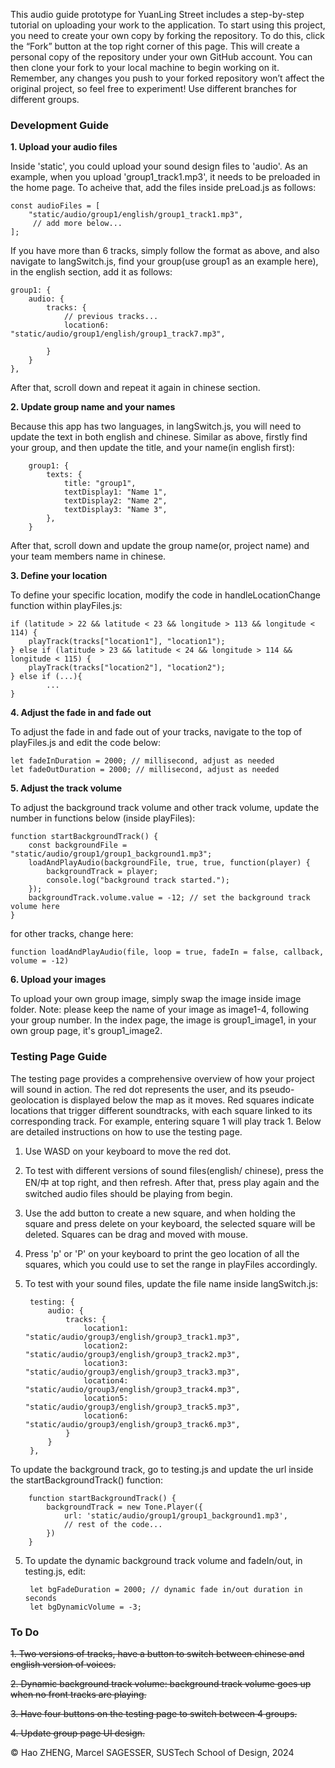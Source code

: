 This audio guide prototype for YuanLing Street includes a step-by-step tutorial on uploading your work to the application. To start using this project, you need to create your own copy by forking the repository. To do this, click the “Fork” button at the top right corner of this page. This will create a personal copy of the repository under your own GitHub account. You can then clone your fork to your local machine to begin working on it. Remember, any changes you push to your forked repository won’t affect the original project, so feel free to experiment! Use different branches for different groups.

### Development Guide ###

**1. Upload your audio files**

Inside 'static', you could upload your sound design files to 'audio'. As an example, when you upload 'group1_track1.mp3', it needs to be preloaded in the home page. To acheive that, add the files inside preLoad.js as follows:

    const audioFiles = [
        "static/audio/group1/english/group1_track1.mp3",
         // add more below...   
    ];

If you have more than 6 tracks, simply follow the format as above, and also navigate to langSwitch.js, find your group(use group1 as an example here), in the english section, add it as follows:

    group1: {
        audio: {
            tracks: {
                // previous tracks...
                location6: "static/audio/group1/english/group1_track7.mp3",
                
            }
        }
    },

After that, scroll down and repeat it again in chinese section.

**2. Update group name and your names**

Because this app has two languages, in langSwitch.js, you will need to update the text in both english and chinese. Similar as above, firstly find your group, and then update the title, and your name(in english first):

        group1: {
            texts: {
                title: "group1",
                textDisplay1: "Name 1",
                textDisplay2: "Name 2",
                textDisplay3: "Name 3",
            },
        }

After that, scroll down and update the group name(or, project name) and your team members name in chinese.

**3. Define your location**

To define your specific location, modify the code in handleLocationChange function within playFiles.js:    
    
    if (latitude > 22 && latitude < 23 && longitude > 113 && longitude < 114) {
        playTrack(tracks["location1"], "location1");        
    } else if (latitude > 23 && latitude < 24 && longitude > 114 && longitude < 115) {
        playTrack(tracks["location2"], "location2");        
    } else if (...){
            ...        
    }

**4. Adjust the fade in and fade out**

To adjust the fade in and fade out of your tracks, navigate to the top of playFiles.js and edit the code below:

    let fadeInDuration = 2000; // millisecond, adjust as needed
    let fadeOutDuration = 2000; // millisecond, adjust as needed

**5. Adjust the track volume**

To adjust the background track volume and other track volume, update the number in functions below (inside playFiles):

    function startBackgroundTrack() {
        const backgroundFile = "static/audio/group1/group1_background1.mp3";
        loadAndPlayAudio(backgroundFile, true, true, function(player) {
            backgroundTrack = player;
            console.log("background track started.");
        });
        backgroundTrack.volume.value = -12; // set the background track volume here
    }

for other tracks, change here:

    function loadAndPlayAudio(file, loop = true, fadeIn = false, callback, volume = -12)
    
**6. Upload your images**

To upload your own group image, simply swap the image inside image folder. Note: please keep the name of your image as image1-4, following your group number. In the index page, the image is group1_image1, in your own group page, it's group1_image2.


### Testing Page Guide ###

The testing page provides a comprehensive overview of how your project will sound in action. The red dot represents the user, and its pseudo-geolocation is displayed below the map as it moves. Red squares indicate locations that trigger different soundtracks, with each square linked to its corresponding track. For example, entering square 1 will play track 1. Below are detailed instructions on how to use the testing page.

1. Use WASD on your keyboard to move the red dot.
2. To test with different versions of sound files(english/ chinese), press the EN/中 at top right, and then refresh. After that, press play again and the switched audio files should be playing from begin.
2. Use the add button to create a new square, and when holding the square and press delete on your keyboard, the selected square will be deleted. Squares can be drag and moved with mouse.
3. Press 'p' or 'P' on your keyboard to print the geo location of all the squares, which you could use to set the range in playFiles accordingly.
4. To test with your sound files, update the file name inside langSwitch.js: 

        testing: {
            audio: {
                tracks: {
                    location1: "static/audio/group3/english/group3_track1.mp3",
                    location2: "static/audio/group3/english/group3_track2.mp3",
                    location3: "static/audio/group3/english/group3_track3.mp3",
                    location4: "static/audio/group3/english/group3_track4.mp3",
                    location5: "static/audio/group3/english/group3_track5.mp3",
                    location6: "static/audio/group3/english/group3_track6.mp3",
                }
            }
        },

To update the background track, go to testing.js and update the url inside the startBackgroundTrack() function:
    
        function startBackgroundTrack() {
            backgroundTrack = new Tone.Player({
                url: 'static/audio/group1/group1_background1.mp3',
                // rest of the code...
            })
        }

5. To update the dynamic background track volume and fadeIn/out, in testing.js, edit:

        let bgFadeDuration = 2000; // dynamic fade in/out duration in seconds
        let bgDynamicVolume = -3;

### To Do ###


~~1. Two versions of tracks, have a button to switch between chinese and english version of voices.~~


~~2. Dynamic background track volume: background track volume goes up when no front tracks are playing.~~


~~3. Have four buttons on the testing page to switch between 4 groups.~~

~~4. Update group page UI design.~~


© Hao ZHENG, Marcel SAGESSER, SUSTech School of Design, 2024
